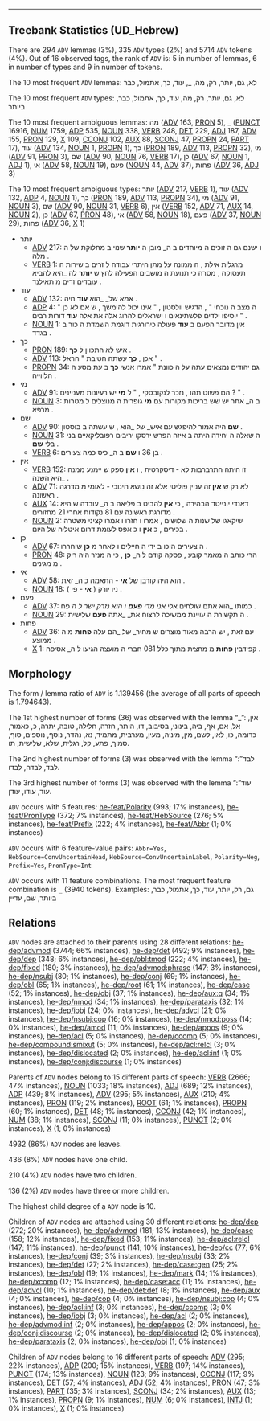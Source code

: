 

--------------------------------------------------------------------------------

## Treebank Statistics (UD_Hebrew)

There are 294 `ADV` lemmas (3%), 335 `ADV` types (2%) and 5714 `ADV` tokens (4%).
Out of 16 observed tags, the rank of `ADV` is: 5 in number of lemmas, 6 in number of types and 9 in number of tokens.

The 10 most frequent `ADV` lemmas: לא, גם, יותר, רק, מה, _, עוד, כך, אתמול, כבר

The 10 most frequent `ADV` types:  לא, גם, יותר, רק, מה, עוד, כך, אתמול, כבר, ביותר

The 10 most frequent ambiguous lemmas: מה ([ADV]() 163, [PRON]() 5), _ ([PUNCT]() 16916, [NUM]() 1759, [ADP]() 535, [NOUN]() 338, [VERB]() 248, [DET]() 229, [ADJ]() 187, [ADV]() 155, [PRON]() 129, [X]() 109, [CCONJ]() 102, [AUX]() 88, [SCONJ]() 47, [PROPN]() 24, [PART]() 17), עוד ([ADV]() 134, [NOUN]() 1, [PROPN]() 1), כך ([PRON]() 189, [ADV]() 113, [PROPN]() 32), מי ([ADV]() 91, [PRON]() 3), שם ([ADV]() 90, [NOUN]() 76, [VERB]() 17), כן ([ADV]() 67, [NOUN]() 1, [ADJ]() 1), אי ([ADV]() 58, [NOUN]() 19), פעם ([NOUN]() 44, [ADV]() 37), פחות ([ADV]() 36, [ADJ]() 3)

The 10 most frequent ambiguous types:  יותר ([ADV]() 217, [VERB]() 1), עוד ([ADV]() 132, [ADP]() 4, [NOUN]() 1), כך ([PRON]() 189, [ADV]() 113, [PROPN]() 34), מי ([ADV]() 91, [NOUN]() 3), שם ([ADV]() 90, [NOUN]() 31, [VERB]() 6), אין ([VERB]() 152, [ADV]() 71, [AUX]() 14, [NOUN]() 2), כן ([ADV]() 67, [PRON]() 48), אי ([ADV]() 58, [NOUN]() 18), פעם ([ADV]() 37, [NOUN]() 29), פחות ([ADV]() 36, [X]() 1)


* יותר
  * [ADV]() 217: ו ישנם גם ה זוכים ה מיוחדים ב ה_ מובן ה <b>יותר</b> שנוי ב מחלוקת של ה מלה .
  * [VERB]() 1: מרגלית אילת , ה ממונה על מתן היתרי עבודה ל זרים ב שירות ה תעסוקה , מסרה כי תנועת ה מושבים הפעילה לחץ ש <b>יותר</b> לה _היא להביא עובדים זרים מ תאילנד .
* עוד
  * [ADV]() 132: אמא של_ _הוא <b>עוד</b> חיה .
  * [ADP]() 4: " ה מצב ה נוכחי " , הדגיש וולסטון , " אינו יכול להימשך , ש אם לא כן יוסיפו ילדים פלשתינאים ו ישראלים להרוג אלה את אלה <b>עוד</b> דורות רבים " .
  * [NOUN]() 1: אין מדובר הפעם ב <b>עוד</b> פעולה כירורגית דוגמת השמדת ה כור ב בגדד .
* כך
  * [PRON]() 189: איש לא התכוון ל <b>כך</b> .
  * [ADV]() 113: אכן , <b>כך</b> עשתה חטיבת " הראל " .
  * [PROPN]() 34: גם יהודים נמצאים עתה על ה כוונת " אמרו אנשי <b>כך</b> ב עת מסע ה הלווייה .
* מי
  * [ADV]() 91: הם פשוט תהו , נזכר לנקובסקי , " ל <b>מי</b> יש רעיונות מעניינים ? " .
  * [NOUN]() 3: ב ה_ אתר יש שש בריכות מקורות עם <b>מי</b> גופרית ה מנוצלים ל מטרות מרפא .
* שם
  * [ADV]() 90: <b>שם</b> היה אמור להיפגש עם איש_ _של_ _הוא , ש עשתה ב בוסטון .
  * [NOUN]() 31: ה שאלה ה יחידה היתה ב איזה הפרש ירסקו יריבים רפובליקאיים בני בלי <b>שם</b> .
  * [VERB]() 6: בן 36 ו <b>שם</b> ב ה_ כיס כמה צעירים .
* אין
  * [VERB]() 152: זו היתה התרברבות לא - דיסקרטית , ו <b>אין</b> ספק ש יימנע ממנה _היא השנה .
  * [ADV]() 71: לא רק ש <b>אין</b> זה עניין פוליטי אלא זה נושא חינוכי - לאומי מ מדרגה ראשונה .
  * [AUX]() 14: דאנדי יונייטד הבהירה , כי <b>אין</b> להביט ב פליאה ב ה_ עובדה ש היא מדורגת ראשונה עם 81 נקודות אחרי 21 מחזורים .
  * [NOUN]() 2: שיקאגו של שנות ה שלושים , אמרו ו חזרו ו אמרו קציני משטרה בכירים , כ <b>אין</b> ו כ אפס לעומת דרום איטליה של היום .
* כן
  * [ADV]() 67: ה צעירים הוכו ב ידי ה חיילים ו לאחר מ <b>כן</b> שוחררו .
  * [PRON]() 48: הרי כותב ה מאמר קובע , פסקה קודם ל ה_ <b>כן</b> , כי ה מנזר היה ריק מ מגינים .
* אי
  * [ADV]() 58: הוא היה קורבן של <b>אי</b> - התאמה כ ה_ זאת .
  * [NOUN]() 18: ניו יורק ( <b>אי</b> - פי ) .
* פעם
  * [ADV]() 37: כמותו _הוא אתם שולחים אלי _אני מדי <b>פעם</b> ו הוא נזרק ישר ל ה_ פח .
  * [NOUN]() 29: ה תקשורת ה עויינת ממשיכה לרצוח את_ _אתה <b>פעם</b> שלישית .
* פחות
  * [ADV]() 36: עם זאת , יש הרבה מאוד מוצרים ש מחיר_ _של_ _הם עלה <b>פחות</b> מ ה ממוצע .
  * [X]() 1: קפידבין <b>פחות</b> מ מחצית מתוך כלל 081 חברי ה מועצה הגיעו ל ה_ אסיפה .

## Morphology

The form / lemma ratio of `ADV` is 1.139456 (the average of all parts of speech is 1.794643).

The 1st highest number of forms (36) was observed with the lemma “_”: אין, אל, אם, אף, ביה, בינוני, בסיבוב, דו, הותר, חזרה, חלילה, טובה, יתרה, כ, כאמור, כדומה, כו, לאו, לשם, מין, מיניה, מעין, מערבית, מתמיד, נא, נהדר, נוסף, נוספים, סוף, סמוך, פתע, קל, רגלית, שלא, שלישית, תו.

The 2nd highest number of forms (3) was observed with the lemma “לבד”: לבד, לבדה, לבדו.

The 3rd highest number of forms (3) was observed with the lemma “עוד”: עוד, עודו, עודן.

`ADV` occurs with 5 features: [he-feat/Polarity]() (993; 17% instances), [he-feat/PronType]() (372; 7% instances), [he-feat/HebSource]() (276; 5% instances), [he-feat/Prefix]() (222; 4% instances), [he-feat/Abbr]() (1; 0% instances)

`ADV` occurs with 6 feature-value pairs: `Abbr=Yes`, `HebSource=ConvUncertainHead`, `HebSource=ConvUncertainLabel`, `Polarity=Neg`, `Prefix=Yes`, `PronType=Int`

`ADV` occurs with 11 feature combinations.
The most frequent feature combination is `_` (3940 tokens).
Examples: גם, רק, יותר, עוד, כך, אתמול, כבר, ביותר, שם, עדיין


## Relations

`ADV` nodes are attached to their parents using 28 different relations: [he-dep/advmod]() (3744; 66% instances), [he-dep/det]() (492; 9% instances), [he-dep/dep]() (348; 6% instances), [he-dep/obl:tmod]() (222; 4% instances), [he-dep/fixed]() (180; 3% instances), [he-dep/advmod:phrase]() (147; 3% instances), [he-dep/nsubj]() (80; 1% instances), [he-dep/conj]() (69; 1% instances), [he-dep/obl]() (65; 1% instances), [he-dep/root]() (61; 1% instances), [he-dep/case]() (52; 1% instances), [he-dep/obj]() (37; 1% instances), [he-dep/aux:q]() (34; 1% instances), [he-dep/nmod]() (34; 1% instances), [he-dep/parataxis]() (32; 1% instances), [he-dep/iobj]() (24; 0% instances), [he-dep/advcl]() (21; 0% instances), [he-dep/nsubj:cop]() (16; 0% instances), [he-dep/nmod:poss]() (14; 0% instances), [he-dep/amod]() (11; 0% instances), [he-dep/appos]() (9; 0% instances), [he-dep/acl]() (5; 0% instances), [he-dep/ccomp]() (5; 0% instances), [he-dep/compound:smixut]() (5; 0% instances), [he-dep/acl:relcl]() (3; 0% instances), [he-dep/dislocated]() (2; 0% instances), [he-dep/acl:inf]() (1; 0% instances), [he-dep/conj:discourse]() (1; 0% instances)

Parents of `ADV` nodes belong to 15 different parts of speech: [VERB]() (2666; 47% instances), [NOUN]() (1033; 18% instances), [ADJ]() (689; 12% instances), [ADP]() (439; 8% instances), [ADV]() (295; 5% instances), [AUX]() (210; 4% instances), [PRON]() (119; 2% instances), [ROOT]() (61; 1% instances), [PROPN]() (60; 1% instances), [DET]() (48; 1% instances), [CCONJ]() (42; 1% instances), [NUM]() (38; 1% instances), [SCONJ]() (11; 0% instances), [PUNCT]() (2; 0% instances), [X]() (1; 0% instances)

4932 (86%) `ADV` nodes are leaves.

436 (8%) `ADV` nodes have one child.

210 (4%) `ADV` nodes have two children.

136 (2%) `ADV` nodes have three or more children.

The highest child degree of a `ADV` node is 10.

Children of `ADV` nodes are attached using 30 different relations: [he-dep/dep]() (272; 20% instances), [he-dep/advmod]() (181; 13% instances), [he-dep/case]() (158; 12% instances), [he-dep/fixed]() (153; 11% instances), [he-dep/acl:relcl]() (147; 11% instances), [he-dep/punct]() (141; 10% instances), [he-dep/cc]() (77; 6% instances), [he-dep/conj]() (39; 3% instances), [he-dep/nsubj]() (33; 2% instances), [he-dep/det]() (27; 2% instances), [he-dep/case:gen]() (25; 2% instances), [he-dep/obl]() (19; 1% instances), [he-dep/mark]() (14; 1% instances), [he-dep/xcomp]() (12; 1% instances), [he-dep/case:acc]() (11; 1% instances), [he-dep/advcl]() (10; 1% instances), [he-dep/det:def]() (8; 1% instances), [he-dep/aux]() (4; 0% instances), [he-dep/cop]() (4; 0% instances), [he-dep/nsubj:cop]() (4; 0% instances), [he-dep/acl:inf]() (3; 0% instances), [he-dep/ccomp]() (3; 0% instances), [he-dep/iobj]() (3; 0% instances), [he-dep/acl]() (2; 0% instances), [he-dep/advmod:inf]() (2; 0% instances), [he-dep/appos]() (2; 0% instances), [he-dep/conj:discourse]() (2; 0% instances), [he-dep/dislocated]() (2; 0% instances), [he-dep/parataxis]() (2; 0% instances), [he-dep/obj]() (1; 0% instances)

Children of `ADV` nodes belong to 16 different parts of speech: [ADV]() (295; 22% instances), [ADP]() (200; 15% instances), [VERB]() (197; 14% instances), [PUNCT]() (174; 13% instances), [NOUN]() (123; 9% instances), [CCONJ]() (117; 9% instances), [DET]() (57; 4% instances), [ADJ]() (52; 4% instances), [PRON]() (47; 3% instances), [PART]() (35; 3% instances), [SCONJ]() (34; 2% instances), [AUX]() (13; 1% instances), [PROPN]() (9; 1% instances), [NUM]() (6; 0% instances), [INTJ]() (1; 0% instances), [X]() (1; 0% instances)

